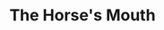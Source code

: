 ---
title: "The Horse&#039;s Mouth"
year: 1958
rating: 4
stars: "★★★★"
liked: true
rewatched: false
permalink: "the-horses-mouth"
watched_on: 2025-09-11
---